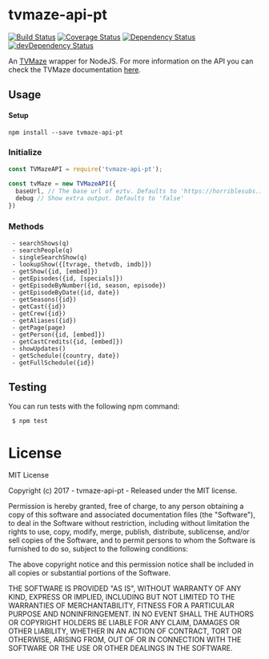 # tvmaze-api-pt

[![Build Status](https://travis-ci.org/ChrisAlderson/tvmaze-api-pt.svg?branch=master)](https://travis-ci.org/ChrisAlderson/tvmaze-api-pt)
[![Coverage Status](https://coveralls.io/repos/github/ChrisAlderson/tvmaze-api-pt/badge.svg?branch=master)](https://coveralls.io/github/ChrisAlderson/tvmaze-api-pt?branch=master)
[![Dependency Status](https://david-dm.org/ChrisAlderson/tvmaze-api-pt.svg)](https://david-dm.org/ChrisAlderson/tvmaze-api-pt)
[![devDependency Status](https://david-dm.org/ChrisAlderson/tvmaze-api-pt/dev-status.svg)](https://david-dm.org/ChrisAlderson/tvmaze-api-pt#info=devDependencies)

An [TVMaze](http://tvmaze.com/) wrapper for NodeJS. For more information on the
API you can check the TVMaze documentation [here](http://www.tvmaze.com/api).

## Usage

#### Setup
```
npm install --save tvmaze-api-pt
```

### Initialize
```js
const TVMazeAPI = require('tvmaze-api-pt');

const tvMaze = new TVMazeAPI({
  baseUrl, // The base url of eztv. Defaults to 'https://horriblesubs.info/'
  debug // Show extra output. Defaults to 'false'
})
```

### Methods

```
 - searchShows(q)
 - searchPeople(q)
 - singleSearchShow(q)
 - lookupShow({[tvrage, thetvdb, imdb]})
 - getShow({id, [embed]})
 - getEpisodes({id, [specials]})
 - getEpisodeByNumber({id, season, episode})
 - getEpisodeByDate({id, date})
 - getSeasons({id})
 - getCast({id})
 - getCrew({id})
 - getAliases({id})
 - getPage(page)
 - getPerson({id, [embed]})
 - getCastCredits({id, [embed]})
 - showUpdates()
 - getSchedule({country, date})
 - getFullSchedule({id})
```

## Testing

You can run tests with the following npm command:
```
 $ npm test
```

# License

MIT License

Copyright (c) 2017 - tvmaze-api-pt - Released under the MIT license.

Permission is hereby granted, free of charge, to any person obtaining a copy
of this software and associated documentation files (the "Software"), to deal
in the Software without restriction, including without limitation the rights
to use, copy, modify, merge, publish, distribute, sublicense, and/or sell
copies of the Software, and to permit persons to whom the Software is
furnished to do so, subject to the following conditions:

The above copyright notice and this permission notice shall be included in all
copies or substantial portions of the Software.

THE SOFTWARE IS PROVIDED "AS IS", WITHOUT WARRANTY OF ANY KIND, EXPRESS OR
IMPLIED, INCLUDING BUT NOT LIMITED TO THE WARRANTIES OF MERCHANTABILITY,
FITNESS FOR A PARTICULAR PURPOSE AND NONINFRINGEMENT. IN NO EVENT SHALL THE
AUTHORS OR COPYRIGHT HOLDERS BE LIABLE FOR ANY CLAIM, DAMAGES OR OTHER
LIABILITY, WHETHER IN AN ACTION OF CONTRACT, TORT OR OTHERWISE, ARISING FROM,
OUT OF OR IN CONNECTION WITH THE SOFTWARE OR THE USE OR OTHER DEALINGS IN THE
SOFTWARE.
